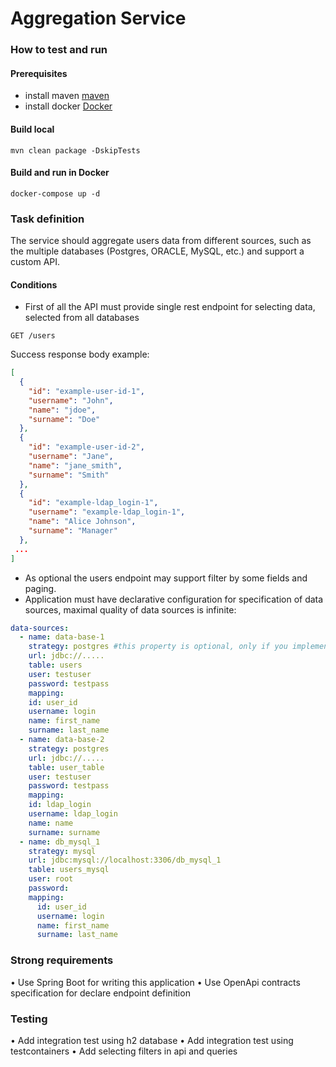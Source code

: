 # Aggregation Service

### How to test and run 

#### Prerequisites
- install maven [maven](https://maven.apache.org/install.html)
- install docker [Docker](https://docs.docker.com/engine/install/)

#### Build local
```shell
mvn clean package -DskipTests
```
#### Build and run in Docker
```shell
docker-compose up -d
```

### Task definition
The service should aggregate users data from different sources, such as the multiple databases (Postgres, ORACLE, MySQL, etc.) and support a custom API.  
#### Conditions
 - First of all the API must provide single rest endpoint for selecting data, selected from all databases
```
GET /users
```
Success response body example:
```json
[
  {
    "id": "example-user-id-1",
    "username": "John",
    "name": "jdoe",
    "surname": "Doe"
  },
  {
    "id": "example-user-id-2",
    "username": "Jane",
    "name": "jane_smith",
    "surname": "Smith"
  },
  {
    "id": "example-ldap_login-1",
    "username": "example-ldap_login-1",
    "name": "Alice Johnson",
    "surname": "Manager"
  },
 ...
]
```
- As optional the users endpoint may support filter by some fields and paging.
- Application must have declarative configuration for specification of data sources, maximal quality of data sources is infinite:
```yaml
data-sources:
  - name: data-base-1
    strategy: postgres #this property is optional, only if you implement multiple database type support (Postgres, ORACLE, MySQL...)
    url: jdbc://.....
    table: users
    user: testuser
    password: testpass
    mapping:
    id: user_id
    username: login
    name: first_name
    surname: last_name
  - name: data-base-2
    strategy: postgres
    url: jdbc://.....
    table: user_table
    user: testuser
    password: testpass
    mapping:
    id: ldap_login
    username: ldap_login
    name: name
    surname: surname
  - name: db_mysql_1
    strategy: mysql
    url: jdbc:mysql://localhost:3306/db_mysql_1
    table: users_mysql
    user: root
    password:
    mapping:
      id: user_id
      username: login
      name: first_name
      surname: last_name
```

### Strong requirements
• Use Spring Boot for writing this application
• Use OpenApi contracts specification for declare endpoint definition

### Testing
• Add integration test using h2 database
• Add integration test using testcontainers
• Add selecting filters in api and queries
